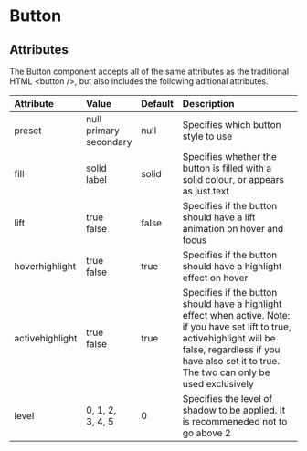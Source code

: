 # Button

## Attributes

The Button component accepts all of the same attributes as the traditional HTML <button \/>, but also includes the following aditional attributes.

| Attribute | Value | Default | Description |
| :--- | :--- | :--- | :--- |
| preset | null <br/> primary <br/> secondary | null | Specifies which button style to use |
| fill | solid <br/> label | solid | Specifies whether the button is filled with a solid colour, or appears as just text |
| lift | true <br/> false | false | Specifies if the button should have a lift animation on hover and focus |
| hoverhighlight | true <br/> false | true | Specifies if the button should have a highlight effect on hover |
| activehighlight | true <br/> false | true | Specifies if the button should have a highlight effect when active. Note: if you have set lift to true, activehighlight will be false, regardless if you have also set it to true. The two can only be used exclusively |
| level | 0, 1, 2, <br/> 3, 4, 5 | 0 | Specifies the level of shadow to be applied. It is recommeneded not to go above 2 |